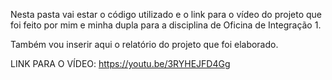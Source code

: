 Nesta pasta vai estar o código utilizado e o link para o vídeo do projeto que foi feito por mim e minha dupla para a disciplina de Oficina de Integração 1.

Também vou inserir aqui o relatório do projeto que foi elaborado.

LINK PARA O VÍDEO: https://youtu.be/3RYHEJFD4Gg
